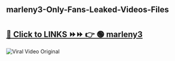 
 ## marleny3-Only-Fans-Leaked-Videos-Files

# <h2><a href="https://mediaupload.pro?marleny3">🔗 Click to LINKS ⏩⏩ 👉 🟢 marleny3 </a></h2>

<a href="https://mediaupload.pro?marleny3" rel="nofollow" data-target="animated-image.originalLink"><img src="https://i.ibb.co.com/xMMVF88/686577567.gif" alt="Viral Video Original" style="max-width: 100%; display: inline-block;" data-target="animated-image.originalImage"></a>